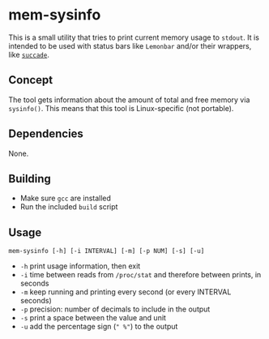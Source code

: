 # mem-sysinfo 

This is a small utility that tries to print current memory usage to `stdout`.
It is intended to be used with status bars like `Lemonbar` and/or their 
wrappers, like [`succade`](https://github.com/domsson/succade).

## Concept 

The tool gets information about the amount of total and free memory via 
`sysinfo()`. This means that this tool is Linux-specific (not portable).

## Dependencies

None.

## Building

- Make sure `gcc` are installed
- Run the included `build` script

## Usage

    mem-sysinfo [-h] [-i INTERVAL] [-m] [-p NUM] [-s] [-u]

- `-h` print usage information, then exit
- `-i` time between reads from `/proc/stat` and therefore between prints, in seconds
- `-m` keep running and printing every second (or every INTERVAL seconds)
- `-p` precision: number of decimals to include in the output
- `-s` print a space between the value and unit
- `-u` add the percentage sign (`" %"`) to the output

